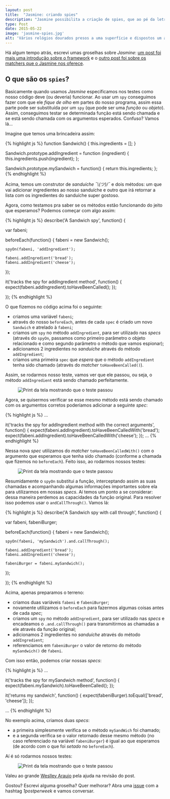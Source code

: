 ```yaml
---
layout: post
title:  "Jasmine: criando spies"
description: "Jasmine possibilita a criação de spies, que ao pé da letra, 'ficam de olho' em partes específicas do seu código."
type: Post
date: 2015-05-22
image: 'jasmine-spies.jpg'
alt: 'Vários relógios dourados presos a uma superfície e dispostos um ao lado do outro'
---
```


Há algum tempo atrás, escrevi umas groselhas sobre *Jasmine*: [um post foi mais uma introdução sobre o framework](/brincando-com-jasmine) e o [outro post foi sobre os matchers que o Jasmine nos oferece](/jasmine-entendendo-matchers).

## O que são os `spies`?

Basicamente quando usamos *Jasmine* especificamos nos testes como nosso código deve (ou deveria) funcionar. Ao usar um `spy` conseguimos fazer com que ele *fique de olho* em partes do nosso programa, assim essa parte pode ser substituída por um `spy` (que pode ser uma *função* ou *objeto*). Assim, conseguimos testar se determinada função está sendo chamada e se está sendo chamada com os argumentos esperados. Confuso? Vamos lá...

Imagine que temos uma brincadeira assim:

{% highlight js %}
function Sandwich() {
    this.ingredients = [];
}

Sandwich.prototype.addIngredient = function (ingredient) {
    this.ingredients.push(ingredient);
};

Sandwich.prototype.mySandwich = function() {
  return this.ingredients;
};
{% endhighlight %}

Acima, temos um construtor de *sanduíche ¯\\_(ツ)_/¯* e dois métodos: um que vai adicionar ingredientes ao nosso sanduíche e outro que irá retornar a lista com os ingredientes do sanduíche super gostoso.

Agora, como testamos pra saber se os métodos estão funcionando do jeito que esperamos? Podemos começar com algo assim:

{% highlight js %}
describe('A Sandwich spy', function() {

  var fabeni;

  beforeEach(function() {
    fabeni = new Sandwich();

    spyOn(fabeni, 'addIngredient');

    fabeni.addIngredient('bread');
    fabeni.addIngredient('cheese');
  });

  it('tracks the spy for addIngredient method', function() {
    expect(fabeni.addIngredient).toHaveBeenCalled();
  });

});
{% endhighlight %}

O que fizemos no código acima foi o seguinte:

* criamos uma variável `fabeni`;
* através do nosso `beforeEach`, antes de cada `spec` é criado um novo `Sandwich` e atrelado à `fabeni`;
* criamos um `spy` no método `addIngredient`,  para ser utilizado nas *specs* (através do `spyOn`, passamos como primeiro parâmetro o objeto relacionado e como segundo parâmetro o método que vamos espionar);
* adicionamos 2 ingredientes no *sanduíche* através do método `addIngredient`;
* criamos uma primeira `spec` que *espera* que o método `addIngredient` tenha sido chamado (através do *matcher* `toHaveBeenCalled()`).

Assim, se rodarmos nosso teste, vamos ver que ele passou, ou seja, o método `addIngredient` está sendo chamado perfeitamente.

<figure class="loading">
    <img src="{{ site.baseurl}}build/img/posts/samples/jasmine-spy-ok-1.png" alt="Print da tela mostrando que o teste passou">
</figure>

Agora, se quisermos verificar se esse mesmo método está sendo chamado com os argumentos corretos poderíamos adicionar a seguinte *spec*:

{% highlight js %}
...

it('tracks the spy for addIngredient method with the correct arguments', function() {
    expect(fabeni.addIngredient).toHaveBeenCalledWith('bread');
    expect(fabeni.addIngredient).toHaveBeenCalledWith('cheese');
});
...
{% endhighlight %}

Nessa nova *spec* utilizamos do *matcher* `toHaveBeenCalledWith()` com o argumento que esperamos que tenha sido chamado (conforme a chamada que fizemos no `beforeEach`). Feito isso, ao rodarmos nossos testes:

<figure class="loading">
    <img src="{{ site.baseurl}}build/img/posts/samples/jasmine-spy-ok-2.png" alt="Print da tela mostrando que o teste passou">
</figure>

Resumidamente o `spyOn` substitui a função, interceptando assim as suas chamadas e acompanhando algumas informações importantes sobre ela para utilizarmos em nossas *specs*. Aí temos um ponto a se considerar: dessa maneira perdemos as capacidades da função original. Para resolver isso podemos usar o `andCallThrough()`. Vamos lá:

{% highlight js %}
describe('A Sandwich spy with call through', function() {

  var fabeni, fabeniBurger;

  beforeEach(function() {
    fabeni = new Sandwich();

    spyOn(fabeni, 'mySandwich').and.callThrough();

    fabeni.addIngredient('bread');
    fabeni.addIngredient('cheese');

    fabeniBurger = fabeni.mySandwich();
  });

});
{% endhighlight %}

Acima, apenas preparamos o terreno:

* criamos duas variáveis `fabeni` e `fabeniBurger`;
* novamente utilizamos o `beforeEach` para fazermos algumas coisas antes de cada *spec*;
* criamos um `spy` no método `addIngredient`,  para ser utilizado nas *specs* e encadeamos o `.and.callThrough()` para transmitirmos as chamadas a ele através da função original;
* adicionamos 2 ingredientes no *sanduíche* através do método `addIngredient`;
* referenciamos em `fabeniBurger` o valor de retorno do método `mySandwich()` de `fabeni`.

Com isso então, podemos criar nossas *specs*:

{% highlight js %}
...

it('tracks the spy for mySandwich method', function() {
  expect(fabeni.mySandwich).toHaveBeenCalled();
});

it('returns my sandwich', function() {
  expect(fabeniBurger).toEqual(['bread', 'cheese']);
});

...
{% endhighlight %}

No exemplo acima, criamos duas *specs*:

* a primeira simplesmente verifica se o método `mySandWich` foi chamado;
* e a segunda verifica se o valor retornado desse mesmo método (no caso referenciado na variável `fabeniBurger`) é igual ao que esperamos (de acordo com o que foi *setado* no `beforeEach`).

Aí é só rodarmos nossos testes:

<figure class="loading">
    <img src="{{ site.baseurl}}build/img/posts/samples/jasmine-spy-ok-3.png" alt="Print da tela mostrando que o teste passou">
</figure>

Valeu ao grande [Weslley Araujo](https://twitter.com/_weslleyaraujo) pela ajuda na revisão do post.

Gostou? Escrevi alguma groselha? Quer melhorar? Abra uma [issue](https://github.com/raphaelfabeni/raphaelfabeni.github.io/issues) com a hashtag *1postperweek* e vamos conversar.





